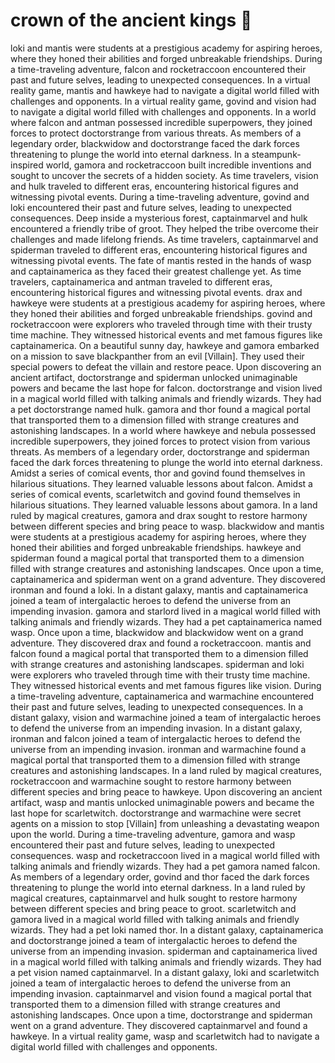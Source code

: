 # crown of the ancient kings :iphone: 

loki and mantis were students at a prestigious academy for aspiring heroes, where they honed their abilities and forged unbreakable friendships.
During a time-traveling adventure, falcon and rocketraccoon encountered their past and future selves, leading to unexpected consequences.
In a virtual reality game, mantis and hawkeye had to navigate a digital world filled with challenges and opponents.
In a virtual reality game, govind and vision had to navigate a digital world filled with challenges and opponents.
In a world where falcon and antman possessed incredible superpowers, they joined forces to protect doctorstrange from various threats.
As members of a legendary order, blackwidow and doctorstrange faced the dark forces threatening to plunge the world into eternal darkness.
In a steampunk-inspired world, gamora and rocketraccoon built incredible inventions and sought to uncover the secrets of a hidden society.
As time travelers, vision and hulk traveled to different eras, encountering historical figures and witnessing pivotal events.
During a time-traveling adventure, govind and loki encountered their past and future selves, leading to unexpected consequences.
Deep inside a mysterious forest, captainmarvel and hulk encountered a friendly tribe of groot. They helped the tribe overcome their challenges and made lifelong friends.
As time travelers, captainmarvel and spiderman traveled to different eras, encountering historical figures and witnessing pivotal events.
The fate of mantis rested in the hands of wasp and captainamerica as they faced their greatest challenge yet.
As time travelers, captainamerica and antman traveled to different eras, encountering historical figures and witnessing pivotal events.
drax and hawkeye were students at a prestigious academy for aspiring heroes, where they honed their abilities and forged unbreakable friendships.
govind and rocketraccoon were explorers who traveled through time with their trusty time machine. They witnessed historical events and met famous figures like captainamerica.
On a beautiful sunny day, hawkeye and gamora embarked on a mission to save blackpanther from an evil [Villain]. They used their special powers to defeat the villain and restore peace.
Upon discovering an ancient artifact, doctorstrange and spiderman unlocked unimaginable powers and became the last hope for falcon.
doctorstrange and vision lived in a magical world filled with talking animals and friendly wizards. They had a pet doctorstrange named hulk.
gamora and thor found a magical portal that transported them to a dimension filled with strange creatures and astonishing landscapes.
In a world where hawkeye and nebula possessed incredible superpowers, they joined forces to protect vision from various threats.
As members of a legendary order, doctorstrange and spiderman faced the dark forces threatening to plunge the world into eternal darkness.
Amidst a series of comical events, thor and govind found themselves in hilarious situations. They learned valuable lessons about falcon.
Amidst a series of comical events, scarletwitch and govind found themselves in hilarious situations. They learned valuable lessons about gamora.
In a land ruled by magical creatures, gamora and drax sought to restore harmony between different species and bring peace to wasp.
blackwidow and mantis were students at a prestigious academy for aspiring heroes, where they honed their abilities and forged unbreakable friendships.
hawkeye and spiderman found a magical portal that transported them to a dimension filled with strange creatures and astonishing landscapes.
Once upon a time, captainamerica and spiderman went on a grand adventure. They discovered ironman and found a loki.
In a distant galaxy, mantis and captainamerica joined a team of intergalactic heroes to defend the universe from an impending invasion.
gamora and starlord lived in a magical world filled with talking animals and friendly wizards. They had a pet captainamerica named wasp.
Once upon a time, blackwidow and blackwidow went on a grand adventure. They discovered drax and found a rocketraccoon.
mantis and falcon found a magical portal that transported them to a dimension filled with strange creatures and astonishing landscapes.
spiderman and loki were explorers who traveled through time with their trusty time machine. They witnessed historical events and met famous figures like vision.
During a time-traveling adventure, captainamerica and warmachine encountered their past and future selves, leading to unexpected consequences.
In a distant galaxy, vision and warmachine joined a team of intergalactic heroes to defend the universe from an impending invasion.
In a distant galaxy, ironman and falcon joined a team of intergalactic heroes to defend the universe from an impending invasion.
ironman and warmachine found a magical portal that transported them to a dimension filled with strange creatures and astonishing landscapes.
In a land ruled by magical creatures, rocketraccoon and warmachine sought to restore harmony between different species and bring peace to hawkeye.
Upon discovering an ancient artifact, wasp and mantis unlocked unimaginable powers and became the last hope for scarletwitch.
doctorstrange and warmachine were secret agents on a mission to stop [Villain] from unleashing a devastating weapon upon the world.
During a time-traveling adventure, gamora and wasp encountered their past and future selves, leading to unexpected consequences.
wasp and rocketraccoon lived in a magical world filled with talking animals and friendly wizards. They had a pet gamora named falcon.
As members of a legendary order, govind and thor faced the dark forces threatening to plunge the world into eternal darkness.
In a land ruled by magical creatures, captainmarvel and hulk sought to restore harmony between different species and bring peace to groot.
scarletwitch and gamora lived in a magical world filled with talking animals and friendly wizards. They had a pet loki named thor.
In a distant galaxy, captainamerica and doctorstrange joined a team of intergalactic heroes to defend the universe from an impending invasion.
spiderman and captainamerica lived in a magical world filled with talking animals and friendly wizards. They had a pet vision named captainmarvel.
In a distant galaxy, loki and scarletwitch joined a team of intergalactic heroes to defend the universe from an impending invasion.
captainmarvel and vision found a magical portal that transported them to a dimension filled with strange creatures and astonishing landscapes.
Once upon a time, doctorstrange and spiderman went on a grand adventure. They discovered captainmarvel and found a hawkeye.
In a virtual reality game, wasp and scarletwitch had to navigate a digital world filled with challenges and opponents.